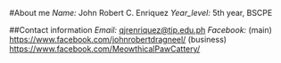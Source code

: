 #About me
_Name:_ John Robert C. Enriquez
_Year_level:_ 5th year, BSCPE

##Contact information
_Email:_ qjrenriquez@tip.edu.ph
_Facebook:_ (main) https://www.facebook.com/johnrobertdragneel/
            (business) https://www.facebook.com/MeowthicalPawCattery/
